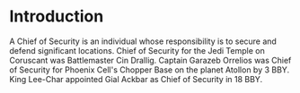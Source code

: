 # Introduction
A Chief of Security is an individual whose responsibility is to secure and defend significant locations.
Chief of Security for the Jedi Temple on Coruscant was Battlemaster Cin Drallig.
Captain Garazeb Orrelios was Chief of Security for Phoenix Cell's Chopper Base on the planet Atollon by 3 BBY.
King Lee-Char appointed Gial Ackbar as Chief of Security in 18 BBY.